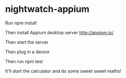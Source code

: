 # nightwatch-appium

Run npm install

Then install Appium desktop server http://appium.io/

Then start the server

Then plug in a device

Then run npm test

It'll start the calculator and do some sweet sweet maths!

